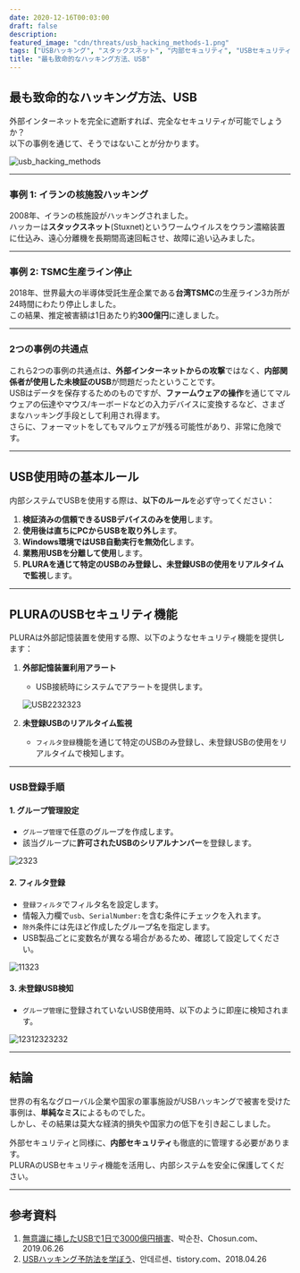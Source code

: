 ```yaml
---
date: 2020-12-16T00:03:00
draft: false
description: 
featured_image: "cdn/threats/usb_hacking_methods-1.png"
tags: ["USBハッキング", "スタックスネット", "内部セキュリティ", "USBセキュリティ", "マルウェア", "セキュリティルール", "外部記憶装置"]
title: "最も致命的なハッキング方法、USB"
---
```


## 最も致命的なハッキング方法、USB

外部インターネットを完全に遮断すれば、完全なセキュリティが可能でしょうか？  
以下の事例を通じて、そうではないことが分かります。
<!--more-->
![usb_hacking_methods](https://blog.plura.io/cdn/threats/usb_hacking_methods-1.png)

---

### 事例 1: イランの核施設ハッキング
2008年、イランの核施設がハッキングされました。  
ハッカーは**スタックスネット**(Stuxnet)というワームウイルスをウラン濃縮装置に仕込み、遠心分離機を長期間高速回転させ、故障に追い込みました。

---

### 事例 2: TSMC生産ライン停止
2018年、世界最大の半導体受託生産企業である**台湾TSMC**の生産ライン3カ所が24時間にわたり停止しました。  
この結果、推定被害額は1日あたり約**300億円**に達しました。

---

### 2つの事例の共通点
これら2つの事例の共通点は、**外部インターネットからの攻撃**ではなく、**内部関係者が使用した未検証のUSB**が問題だったということです。  
USBはデータを保存するためのものですが、**ファームウェアの操作**を通じてマルウェアの伝達やマウス/キーボードなどの入力デバイスに変換するなど、さまざまなハッキング手段として利用され得ます。  
さらに、フォーマットをしてもマルウェアが残る可能性があり、非常に危険です。

---

## USB使用時の基本ルール

内部システムでUSBを使用する際は、**以下のルール**を必ず守ってください：

1. **検証済みの信頼できるUSBデバイスのみを使用**します。  
2. **使用後は直ちにPCからUSBを取り外し**ます。  
3. **Windows環境ではUSB自動実行を無効化**します。  
4. **業務用USBを分離して使用**します。  
5. **PLURAを通じて特定のUSBのみ登録し、未登録USBの使用をリアルタイムで監視**します。  

---

## PLURAのUSBセキュリティ機能

PLURAは外部記憶装置を使用する際、以下のようなセキュリティ機能を提供します：

1. **外部記憶装置利用アラート**
   - USB接続時にシステムでアラートを提供します。
   
   ![USB2232323](https://github.com/user-attachments/assets/99609cb0-8fb1-470c-9a68-549b60806f3b)

2. **未登録USBのリアルタイム監視**
   - `フィルタ登録`機能を通じて特定のUSBのみ登録し、未登録USBの使用をリアルタイムで検知します。

---

### USB登録手順

#### 1. グループ管理設定
- `グループ管理`で任意のグループを作成します。  
- 該当グループに**許可されたUSBのシリアルナンバー**を登録します。

![2323](https://github.com/user-attachments/assets/c808d7cb-7384-456e-b513-c86b03512d07)

#### 2. フィルタ登録
- `登録フィルタ`でフィルタ名を設定します。  
- 情報入力欄で`usb`、`SerialNumber:`を含む条件にチェックを入れます。  
- `除外`条件には先ほど作成したグループ名を指定します。  
- USB製品ごとに変数名が異なる場合があるため、確認して設定してください。

![11323](https://github.com/user-attachments/assets/38d99b28-8f34-40bd-a339-6febb070d55e)

#### 3. 未登録USB検知
- `グループ管理`に登録されていないUSB使用時、以下のように即座に検知されます。

![12312323232](https://github.com/user-attachments/assets/b82ee601-1b3a-4cc7-96c4-906169a75fa2)

---

## 結論

世界の有名なグローバル企業や国家の軍事施設がUSBハッキングで被害を受けた事例は、**単純なミス**によるものでした。  
しかし、その結果は莫大な経済的損失や国家力の低下を引き起こしました。  

外部セキュリティと同様に、**内部セキュリティ**も徹底的に管理する必要があります。  
PLURAのUSBセキュリティ機能を活用し、内部システムを安全に保護してください。

---

## 参考資料

1. [無意識に挿したUSBで1日で3000億円損害](https://bit.ly/387EO4i)、박순찬、Chosun.com、2019.06.26  
2. [USBハッキング予防法を学ぼう](https://bit.ly/38czyMV)、안데르센、tistory.com、2018.04.26  
